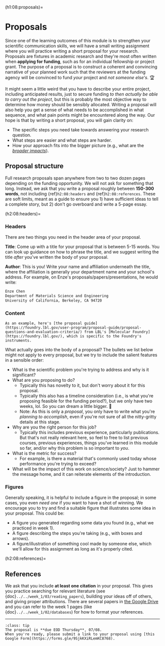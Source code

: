 (h1:08:proposals)=
# Proposals

Since one of the learning outcomes of this module is to strengthen your scientific communication skills, we will have a small writing assignment where you will practice writing a short proposal for your research.
Proposals are fixtures in academic research and they're most often written when **applying for funding**, such as for an individual fellowship or project grant.
The purpose of a proposal is to construct a coherent and convincing narrative of your planned work such that the reviewers at the funding agency will be convinced to fund _your_ project and _not someone else's_. 🏆

It might seem a little weird that you have to describe your entire project, including anticipated results, just to secure funding _to then actually be able to carry out the project_, but this is probably the most objective way to determine how money should be sensibly allocated.
Writing a proposal will also help you get a sense of what needs to be accomplished in what sequence, and what pain points might be encountered along the way.
Our hope is that by writing a short proposal, you will gain clarity on:

- The specific steps you need take towards answering your research question.
- What steps are easier and what steps are harder.
- How your approach fits into the bigger picture (e.g., what are the [_broader impacts_](https://www.nsf.gov/od/oia/special/broaderimpacts/)).



## Proposal structure

Full research proposals span anywhere from two to two dozen pages depending on the funding opportunity.
We will not ask for something that long.
Instead, we ask that you write a proposal roughly between **150-300 words**, not including {ref}`h2:08:headers` and {ref}`h2:08:references`.
These are soft limits, meant as a guide to ensure you 1) have sufficient ideas to tell a complete story, but 2) don't go overboard and write a 5-page essay.



(h2:08:headers)=
### Headers

There are two things you need in the header area of your proposal.

**Title**: Come up with a title for your proposal that is between 5-15 words.
You can look up guidance on how to phrase the title, and we suggest writing the title _after_ you've written the body of your proposal.

**Author**: This is you! 
Write your name and affiliation underneath the title, where the affiliation is generally your department name and your school's address.
For example, on Enze's proposals/papers/presentations, he would write:
```markdown
Enze Chen
Department of Materials Science and Engineering
University of California, Berkeley, CA 94720
```



### Content

```{margin}
As an example, here's [the proposal guide](https://foundry.lbl.gov/user-program/proposal-guide/proposal-questions-and-evaluation-criteria/) from LBL's [Molecular Foundry](https://foundry.lbl.gov/), which is specific to the Foundry's instruments.
```

What actually goes into the body of a proposal? 
The bullets we list below might not apply to every proposal, but we try to include the salient features in a sensible order:
- What is the scientific problem you're trying to address and why is it significant?
- What are you proposing to do? 
    - Typically this has novelty to it, but don't worry about it for this proposal.
    - Typically this also has a timeline consideration (i.e., is what you're proposing feasible for the funding period?), but we only have two weeks, lol. So you can dream a little bigger. 🙂
    - Note: As this is only a _proposal_, you only have to write what you're _planning to accomplish_, even if you're not sure of all the nitty-gritty details at this stage.
- Why are you the right person for this job?
    - Typically this includes previous experience, particularly publications. 
    But that's not really relevant here, so feel to free to list previous courses, previous experiences, things you've learned in this module so far, and/or why this problem is so important to _you_.
- What is the metric for success?
    - For example, is there a material that's commonly used today whose performance you're trying to exceed?
- What will be the impact of this work on science/society?
Just to hammer the message home, and it can reiterate elements of the introduction.



### Figures

Generally speaking, it is helpful to include a figure in the proposal; in some cases, you even _need one_ if you want to have a shot of winning.
We encourage you to try and find a suitable figure that illustrates some idea in your proposal.
This could be:
- A figure you generated regarding some data you found (e.g., what we practiced in week 1).
- A figure describing the steps you're taking (e.g., with boxes and arrows).
- A figure/illustration of something cool made by someone else, which we'll allow for this assignment as long as it's properly cited.



(h2:08:references)=
## References

We ask that you include **at least one citation** in your proposal.
This gives you practice searching for relevant literature (see {doc}`../../week_1/03/reading_papers`), building your ideas off of others, and giving proper attributions.
There are several papers in [the Google Drive](https://drive.google.com/drive/folders/1FuZJyp1yWqoMXNs0_1s8LtSzPUwC5CpM?usp=sharing) and you can refer to the week 1 pages (like {doc}`../../week_1/02/databases`) for how to format your references.

-------- 

```{admonition} Submission deadline
:class: tip
The proposal is **due EOD Thursday**, 07/08.
When you're ready, please submit a link to your proposal using [this Google Form](https://forms.gle/9SjkKXiRLemKC8768).
```


